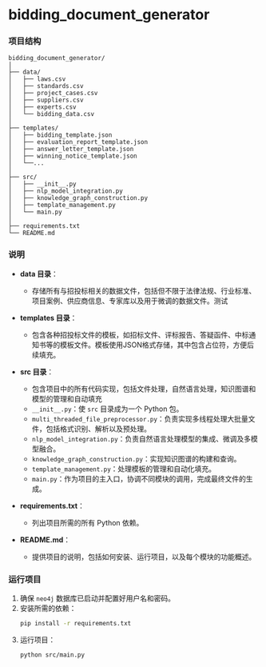 # bidding_document_generator
### 项目结构
```
bidding_document_generator/
│
├── data/
│   ├── laws.csv
│   ├── standards.csv
│   ├── project_cases.csv
│   ├── suppliers.csv
│   ├── experts.csv
│   └── bidding_data.csv
│
├── templates/
│   ├── bidding_template.json
│   ├── evaluation_report_template.json
│   ├── answer_letter_template.json
│   ├── winning_notice_template.json
│   └──...
│
├── src/
│   ├── __init__.py
│   ├── nlp_model_integration.py
│   ├── knowledge_graph_construction.py
│   ├── template_management.py
│   └── main.py
│
├── requirements.txt
└── README.md
```

### 说明
- **data 目录**：
    - 存储所有与招投标相关的数据文件，包括但不限于法律法规、行业标准、项目案例、供应商信息、专家库以及用于微调的数据文件。测试

- **templates 目录**：
    - 包含各种招投标文件的模板，如招标文件、评标报告、答疑函件、中标通知书等的模板文件。模板使用JSON格式存储，其中包含占位符，方便后续填充。

- **src 目录**：
    - 包含项目中的所有代码实现，包括文件处理，自然语言处理，知识图谱和模型的管理和自动填充
    - `__init__.py`：使 `src` 目录成为一个 Python 包。
    - `multi_threaded_file_preprocessor.py`：负责实现多线程处理大批量文件，包括格式识别、解析以及预处理。
    - `nlp_model_integration.py`：负责自然语言处理模型的集成、微调及多模型融合。
    - `knowledge_graph_construction.py`：实现知识图谱的构建和查询。
    - `template_management.py`：处理模板的管理和自动化填充。
    - `main.py`：作为项目的主入口，协调不同模块的调用，完成最终文件的生成。

- **requirements.txt**：
    - 列出项目所需的所有 Python 依赖。

- **README.md**：
    - 提供项目的说明，包括如何安装、运行项目，以及每个模块的功能概述。

### 运行项目
1. 确保 `neo4j` 数据库已启动并配置好用户名和密码。
2. 安装所需的依赖：
    ```bash
    pip install -r requirements.txt
    ```
3. 运行项目：
    ```bash
    python src/main.py
    ```